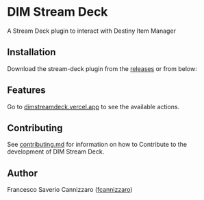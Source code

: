 # DIM Stream Deck

A Stream Deck plugin to interact with Destiny Item Manager

## Installation

Download the stream-deck plugin from
the [releases](https://github.com/DIM-Stream-Deck/com.dim.streamdeck/releases/latest)
or from below:

<!--[![download](https://github.com/DIM-Stream-Deck/com.dim.streamdeck/blob/main/media/download.png?raw=true)](https://apps.elgato.com/plugins/com.dim.streamdeck)
-->
## Features

Go to [dimstreamdeck.vercel.app](https://dimstreamdeck.vercel.app) to see the available actions.

<!--
## Preview
![actions1](https://github.com/DIM-Stream-Deck/com.dim.streamdeck/blob/main/media/page-1.png?raw=true)
![actions2](https://github.com/DIM-Stream-Deck/com.dim.streamdeck/blob/main/media/page-2.png?raw=true)
-->

## Contributing

See [contributing.md](https://github.com/DIM-Stream-Deck/com.dim.streamdeck/blob/main/CONTRIBUTING.md) for information
on how to Contribute to the development of DIM Stream Deck.

## Author

Francesco Saverio Cannizzaro ([fcannizzaro](https://github.com/fcannizzaro))
